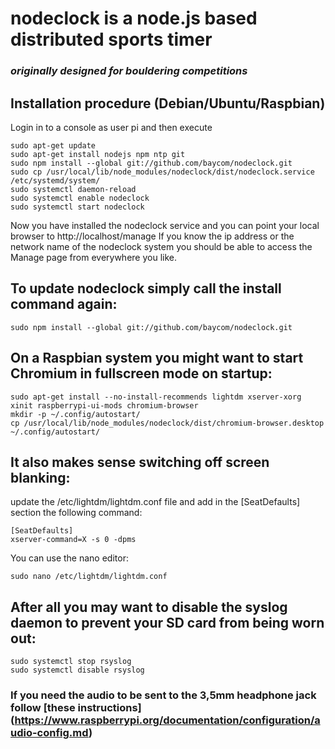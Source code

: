 # nodeclock is a node.js based distributed sports timer 
### *originally designed for bouldering competitions*

## Installation procedure (Debian/Ubuntu/Raspbian) 

Login in to a console as user pi and then execute

```
sudo apt-get update
sudo apt-get install nodejs npm ntp git
sudo npm install --global git://github.com/baycom/nodeclock.git
sudo cp /usr/local/lib/node_modules/nodeclock/dist/nodeclock.service /etc/systemd/system/
sudo systemctl daemon-reload
sudo systemctl enable nodeclock
sudo systemctl start nodeclock
```

Now you have installed the nodeclock service and you can point your local browser to http://localhost/manage
If you know the ip address or the network name of the nodeclock system you should be able to access the Manage page from everywhere you like. 

## To update nodeclock simply call the install command again:

```
sudo npm install --global git://github.com/baycom/nodeclock.git
```

## On a Raspbian system you might want to start Chromium in fullscreen mode on startup:

```
sudo apt-get install --no-install-recommends lightdm xserver-xorg xinit raspberrypi-ui-mods chromium-browser
mkdir -p ~/.config/autostart/
cp /usr/local/lib/node_modules/nodeclock/dist/chromium-browser.desktop ~/.config/autostart/
```

## It also makes sense switching off screen blanking:

update the /etc/lightdm/lightdm.conf file and add in the [SeatDefaults] section the following command:
```
[SeatDefaults]
xserver-command=X -s 0 -dpms
```
You can use the nano editor:
```
sudo nano /etc/lightdm/lightdm.conf
```

## After all you may want to disable the syslog daemon to prevent your SD card from being worn out:
```
sudo systemctl stop rsyslog
sudo systemctl disable rsyslog

```

### If you need the audio to be sent to the 3,5mm headphone jack follow [these instructions] (https://www.raspberrypi.org/documentation/configuration/audio-config.md)
